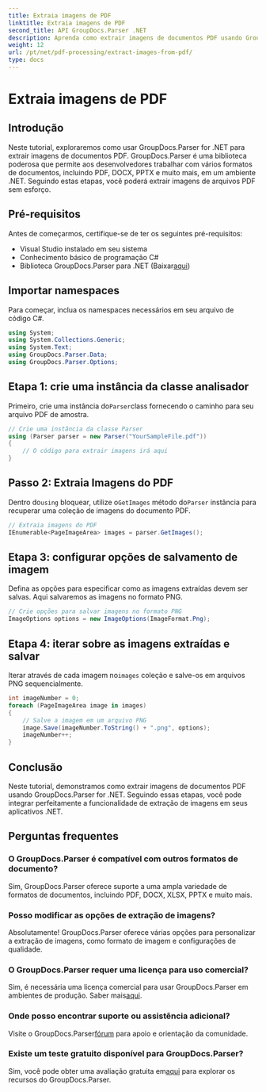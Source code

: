 ```yaml
---
title: Extraia imagens de PDF
linktitle: Extraia imagens de PDF
second_title: API GroupDocs.Parser .NET
description: Aprenda como extrair imagens de documentos PDF usando GroupDocs.Parser for .NET. Guia passo a passo com exemplos de código.
weight: 12
url: /pt/net/pdf-processing/extract-images-from-pdf/
type: docs
---
```

# Extraia imagens de PDF

## Introdução
Neste tutorial, exploraremos como usar GroupDocs.Parser for .NET para extrair imagens de documentos PDF. GroupDocs.Parser é uma biblioteca poderosa que permite aos desenvolvedores trabalhar com vários formatos de documentos, incluindo PDF, DOCX, PPTX e muito mais, em um ambiente .NET. Seguindo estas etapas, você poderá extrair imagens de arquivos PDF sem esforço.
## Pré-requisitos
Antes de começarmos, certifique-se de ter os seguintes pré-requisitos:
- Visual Studio instalado em seu sistema
- Conhecimento básico de programação C#
-  Biblioteca GroupDocs.Parser para .NET (Baixar[aqui](https://releases.groupdocs.com/parser/net/))

## Importar namespaces
Para começar, inclua os namespaces necessários em seu arquivo de código C#.
```csharp
using System;
using System.Collections.Generic;
using System.Text;
using GroupDocs.Parser.Data;
using GroupDocs.Parser.Options;
```
## Etapa 1: crie uma instância da classe analisador
 Primeiro, crie uma instância do`Parser`class fornecendo o caminho para seu arquivo PDF de amostra.
```csharp
// Crie uma instância da classe Parser
using (Parser parser = new Parser("YourSampleFile.pdf"))
{
    // O código para extrair imagens irá aqui
}
```
## Passo 2: Extraia Imagens do PDF
 Dentro do`using` bloquear, utilize o`GetImages` método do`Parser` instância para recuperar uma coleção de imagens do documento PDF.
```csharp
// Extraia imagens do PDF
IEnumerable<PageImageArea> images = parser.GetImages();
```
## Etapa 3: configurar opções de salvamento de imagem
Defina as opções para especificar como as imagens extraídas devem ser salvas. Aqui salvaremos as imagens no formato PNG.
```csharp
// Crie opções para salvar imagens no formato PNG
ImageOptions options = new ImageOptions(ImageFormat.Png);
```
## Etapa 4: iterar sobre as imagens extraídas e salvar
 Iterar através de cada imagem no`images` coleção e salve-os em arquivos PNG sequencialmente.
```csharp
int imageNumber = 0;
foreach (PageImageArea image in images)
{
    // Salve a imagem em um arquivo PNG
    image.Save(imageNumber.ToString() + ".png", options);
    imageNumber++;
}
```

## Conclusão
Neste tutorial, demonstramos como extrair imagens de documentos PDF usando GroupDocs.Parser for .NET. Seguindo essas etapas, você pode integrar perfeitamente a funcionalidade de extração de imagens em seus aplicativos .NET.

## Perguntas frequentes
### O GroupDocs.Parser é compatível com outros formatos de documento?
Sim, GroupDocs.Parser oferece suporte a uma ampla variedade de formatos de documentos, incluindo PDF, DOCX, XLSX, PPTX e muito mais.
### Posso modificar as opções de extração de imagens?
Absolutamente! GroupDocs.Parser oferece várias opções para personalizar a extração de imagens, como formato de imagem e configurações de qualidade.
### O GroupDocs.Parser requer uma licença para uso comercial?
 Sim, é necessária uma licença comercial para usar GroupDocs.Parser em ambientes de produção. Saber mais[aqui](https://purchase.groupdocs.com/buy).
### Onde posso encontrar suporte ou assistência adicional?
 Visite o GroupDocs.Parser[fórum](https://forum.groupdocs.com/c/parser/17) para apoio e orientação da comunidade.
### Existe um teste gratuito disponível para GroupDocs.Parser?
 Sim, você pode obter uma avaliação gratuita em[aqui](https://releases.groupdocs.com/) para explorar os recursos do GroupDocs.Parser.